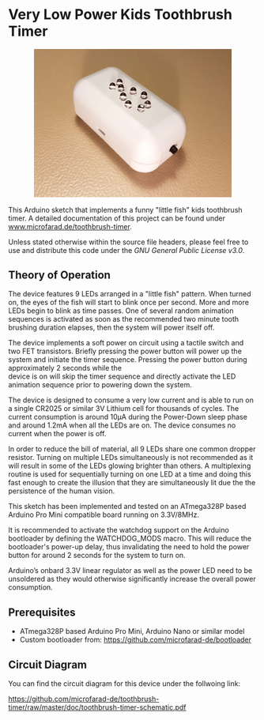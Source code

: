 # Very Low Power Kids Toothbrush Timer

<p align="center">
<img src="https://raw.githubusercontent.com/microfarad-de/toothbrush-timer/master/doc/2019-02-25-211951.jpg" alt="drawing" width="400"/>
</p>

This Arduino sketch that implements a funny "little fish" kids toothbrush timer. A detailed documentation of this project can be found under www.microfarad.de/toothbrush-timer.

Unless stated otherwise within the source file headers, please feel free to use and distribute 
this code under the *GNU General Public License v3.0*.

## Theory of Operation

The device features 9 LEDs arranged in a "little fish" pattern. When turned on, 
the eyes of the fish will start to blink once per second. More and more LEDs begin to 
blink as time passes. One of several random animation sequences is activated as soon as the 
recommended two minute tooth brushing duration elapses, then the system will power 
itself off.

The device implements a soft power on circuit using a tactile switch and two 
FET transistors. Briefly pressing the power button will power up the system and initiate
the timer sequence. Pressing the power button during approximately 2 seconds while the  
device is on will skip the timer sequence and directly activate the LED animation 
sequence prior to powering down the system.

The device is designed to consume a very low current and is able to run on a single CR2025 
or similar 3V Lithium cell for thousands of cycles. The current consumption is around 10μA 
during the Power-Down sleep phase and around 1.2mA when all the LEDs are on. The device 
consumes no current when the power is off.

In order to reduce the bill of material, all 9 LEDs share one common dropper resistor.
Turning on multiple LEDs simultaneously is not recommended as it will result in some of 
the LEDs glowing brighter than others. A multiplexing routine is used for sequentially 
turning on one LED at a time and doing this fast enough to create the illusion that they 
are simultaneously lit due the the persistence of the human vision.

This sketch has been implemented and tested on an ATmega328P based Arduino Pro Mini 
compatible board running on 3.3V/8MHz.

It is recommended to activate the watchdog support on the Arduino bootloader
by defining the WATCHDOG_MODS macro. This will reduce the bootloader's power-up 
delay, thus invalidating the need to hold the power button for around 2 seconds for 
the system to turn on.

Arduino’s onbard 3.3V linear regulator as well as the power LED need to be unsoldered as 
they would otherwise significantly increase the overall power consumption.

## Prerequisites

* ATmega328P based Arduino Pro Mini, Arduino Nano or similar model
* Custom bootloader from: https://github.com/microfarad-de/bootloader

## Circuit Diagram

You can find the circuit diagram for this device under the follwoing link:

https://github.com/microfarad-de/toothbrush-timer/raw/master/doc/toothbrush-timer-schematic.pdf




